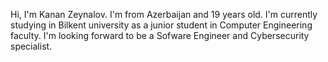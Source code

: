 Hi, I'm Kanan Zeynalov. I'm from Azerbaijan and 19 years old. I'm currently studying in Bilkent university as a junior student in Computer Engineering faculty. I'm looking forward to be a Sofware Engineer and Cybersecurity specialist. 

